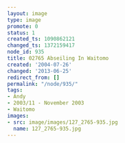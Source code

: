 ```yaml
---
layout: image
type: image
promote: 0
status: 1
created_ts: 1090862121
changed_ts: 1372159417
node_id: 935
title: 02765 Abseiling In Waitomo
created: '2004-07-26'
changed: '2013-06-25'
redirect_from: []
permalink: "/node/935/"
tags:
- Andy
- 2003/11 - November 2003
- Waitomo
images:
- src: image/images/127_2765-935.jpg
  name: 127_2765-935.jpg
---
```


